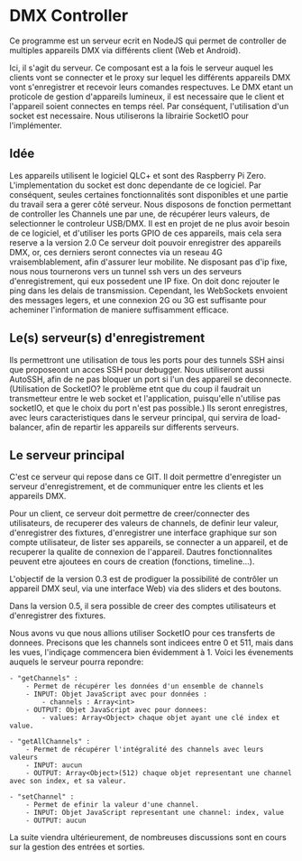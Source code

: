 # DMX Controller

Ce programme est un serveur ecrit en NodeJS qui permet de controller de multiples appareils DMX via différents client (Web et Android).

Ici, il s'agit du serveur. Ce composant est a la fois le serveur auquel les clients vont se connecter et le proxy sur lequel les différents appareils DMX vont s'enregistrer et recevoir leurs comandes respectuves.
Le DMX etant un proticole de gestion d'appareils lumineux, il est necessaire que le client et l'appareil soient connectes en temps réel. Par conséquent, l'utilisation d'un socket est necessaire. Nous utiliserons la librairie SocketIO pour l'implémenter.

## Idée

Les appareils utilisent le logiciel QLC+ et sont des Raspberry Pi Zero.
L'implementation du socket est donc dependante de ce logiciel. Par conséquent, seules certaines fonctionnalités sont disponibles et une partie du travail sera a gerer côté serveur.
Nous disposons de fonction permettant de controller les Channels une par une, de récupérer leurs valeurs, de selectionner le controleur USB/DMX. Il est en projet de ne plus avoir besoin de ce logiciel, et d'utiliser les ports GPIO de ces appareils, mais cela sera reserve a la version 2.0
Ce serveur doit pouvoir enregistrer des appareils DMX, or, ces derniers seront connectes via un reseau 4G vraisemblablement, afin d'assurer leur mobilite. Ne disposant pas d'ip fixe, nous nous tournerons vers un tunnel ssh vers un des serveurs d'enregistrement, qui eux possedent une IP fixe. On doit donc rejouter le ping dans les delais de transmission. 
Cependant, les WebSockets envoient des messages legers, et une connexion 2G ou 3G est suffisante pour acheminer l'information de maniere suffisamment efficace.

## Le(s) serveur(s) d'enregistrement

Ils permettront une utilisation de tous les ports pour des tunnels SSH ainsi que proposeont un acces SSH pour debugger.
Nous utiliseront aussi AutoSSH, afin de ne pas bloquer un port si l'un des appareil se deconnecte.
(Utilisation de SocketIO? le problème etnt que du coup il faudrait un transmetteur entre le web socket et l'application, puisqu'elle n'utilise pas socketIO, et que le choix du port n'est pas possible.)
Ils seront enregistres, avec leurs caracteristiques dans le serveur principal, qui servira de load-balancer, afin de repartir les appareils sur differents serveurs.


## Le serveur principal

C'est ce serveur qui repose dans ce GIT. Il doit permettre d'enregister un serveur d'enregistrement, et de communiquer entre les clients et les appareils DMX.

Pour un client, ce serveur doit permettre de creer/connecter des utilisateurs, de recuperer des valeurs de channels, de definir leur valeur, d'enregistrer des fixtures, d'enregistrer une interface graphique sur son compte utilisateur,  de lister ses appareils, se connecter a un appareil, et de recuperer la qualite de connexion de l'appareil.
Dautres fonctionnalites peuvent etre ajoutees en cours de creation (fonctions, timeline...).

L'objectif de la version 0.3 est de prodiguer la possibilité de contrôler un appareil DMX seul, via une interface Web) via des sliders et des boutons. 

Dans la version 0.5, il sera possible de creer des comptes utilisateurs et d'enregistrer des fixtures.

Nous avons vu que nous allions utiliser SocketIO pour ces transferts de donnees.
Precisons que les channels sont indicees entre 0 et 511, mais dans les vues, l'indiçage commencera bien évidemment à 1.
Voici les évenements auquels le serveur pourra repondre:

	- "getChannels" :
		- Permet de récupérer les données d'un ensemble de channels
		- INPUT: Objet JavaScript avec pour données :
  			- channels : Array<int>
		- OUTPUT: Objet JavaScript avec pour donnees: 
  			- values: Array<Object> chaque objet ayant une clé index et value.
  
  	- "getAllChannels" :
		- Permet de récupérer l'intégralité des channels avec leurs valeurs
		- INPUT: aucun
		- OUTPUT: Array<Object>(512) chaque objet representant une channel avec son index, et sa valeur.

  	- "setChannel" :
		- Permet de efinir la valeur d'une channel.
		- INPUT: Objet JavaScript representant une channel: index, value
		- OUTPUT: aucun

La suite viendra ultérieurement, de nombreuses discussions sont en cours sur la gestion des entrées et sorties.

